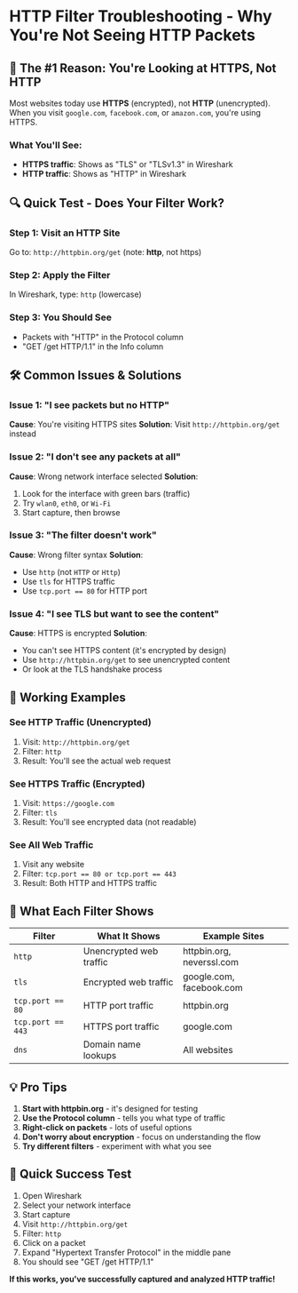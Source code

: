 # HTTP Filter Troubleshooting - Why You're Not Seeing HTTP Packets

## 🚨 **The #1 Reason: You're Looking at HTTPS, Not HTTP**

Most websites today use **HTTPS** (encrypted), not **HTTP** (unencrypted). When you visit `google.com`, `facebook.com`, or `amazon.com`, you're using HTTPS.

### What You'll See:
- **HTTPS traffic**: Shows as "TLS" or "TLSv1.3" in Wireshark
- **HTTP traffic**: Shows as "HTTP" in Wireshark

## 🔍 **Quick Test - Does Your Filter Work?**

### Step 1: Visit an HTTP Site
Go to: `http://httpbin.org/get` (note: **http**, not https)

### Step 2: Apply the Filter
In Wireshark, type: `http` (lowercase)

### Step 3: You Should See
- Packets with "HTTP" in the Protocol column
- "GET /get HTTP/1.1" in the Info column

## 🛠️ **Common Issues & Solutions**

### Issue 1: "I see packets but no HTTP"
**Cause**: You're visiting HTTPS sites
**Solution**: Visit `http://httpbin.org/get` instead

### Issue 2: "I don't see any packets at all"
**Cause**: Wrong network interface selected
**Solution**: 
1. Look for the interface with green bars (traffic)
2. Try `wlan0`, `eth0`, or `Wi-Fi`
3. Start capture, then browse

### Issue 3: "The filter doesn't work"
**Cause**: Wrong filter syntax
**Solution**:
- Use `http` (not `HTTP` or `Http`)
- Use `tls` for HTTPS traffic
- Use `tcp.port == 80` for HTTP port

### Issue 4: "I see TLS but want to see the content"
**Cause**: HTTPS is encrypted
**Solution**: 
- You can't see HTTPS content (it's encrypted by design)
- Use `http://httpbin.org/get` to see unencrypted content
- Or look at the TLS handshake process

## 🎯 **Working Examples**

### See HTTP Traffic (Unencrypted)
1. Visit: `http://httpbin.org/get`
2. Filter: `http`
3. Result: You'll see the actual web request

### See HTTPS Traffic (Encrypted)
1. Visit: `https://google.com`
2. Filter: `tls`
3. Result: You'll see encrypted data (not readable)

### See All Web Traffic
1. Visit any website
2. Filter: `tcp.port == 80 or tcp.port == 443`
3. Result: Both HTTP and HTTPS traffic

## 🔬 **What Each Filter Shows**

| Filter | What It Shows | Example Sites |
|--------|---------------|---------------|
| `http` | Unencrypted web traffic | httpbin.org, neverssl.com |
| `tls` | Encrypted web traffic | google.com, facebook.com |
| `tcp.port == 80` | HTTP port traffic | httpbin.org |
| `tcp.port == 443` | HTTPS port traffic | google.com |
| `dns` | Domain name lookups | All websites |

## 💡 **Pro Tips**

1. **Start with httpbin.org** - it's designed for testing
2. **Use the Protocol column** - tells you what type of traffic
3. **Right-click on packets** - lots of useful options
4. **Don't worry about encryption** - focus on understanding the flow
5. **Try different filters** - experiment with what you see

## 🚀 **Quick Success Test**

1. Open Wireshark
2. Select your network interface
3. Start capture
4. Visit `http://httpbin.org/get`
5. Filter: `http`
6. Click on a packet
7. Expand "Hypertext Transfer Protocol" in the middle pane
8. You should see "GET /get HTTP/1.1"

**If this works, you've successfully captured and analyzed HTTP traffic!**
